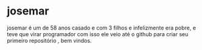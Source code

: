 # josemar
josemar é um de 58 anos casado e com 3 filhos e infelizmente era pobre, e teve que virar programador com isso ele veio até o github para criar seu primeiro repositório , bem vindos.
